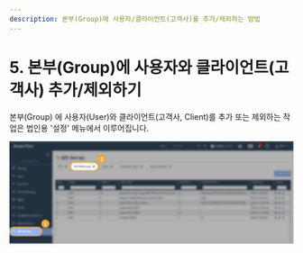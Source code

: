 ```yaml
---
description: 본부(Group)에 사용자/클라이언트(고객사)를 추가/제외하는 방법
---
```


# 5. 본부\(Group\)에 사용자와 클라이언트\(고객사\) 추가/제외하기

본부\(Group\) 에 사용자\(User\)와 클라이언트\(고객사, Client\)를 추가 또는 제외하는 작업은 법인용 '설정' 메뉴에서 이루어집니다. 

![](../../../.gitbook/assets/a_4_0.jpg)

